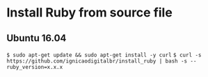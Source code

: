 # Install Ruby from source file

## Ubuntu 16.04
```$ sudo apt-get update && sudo apt-get install -y curl```
```$ curl -s https://github.com/ignicaodigitalbr/install_ruby | bash -s --ruby_version=x.x.x```
